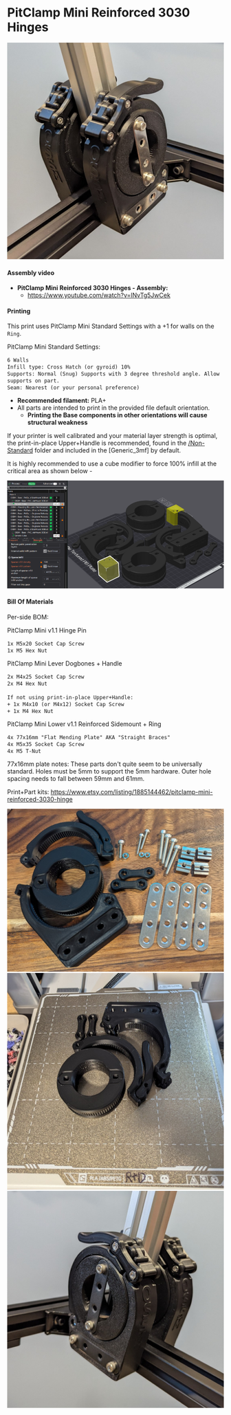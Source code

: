 # PitClamp Mini Reinforced 3030 Hinges

![](<../../Printed Parts/OSSM Mods/PitClamp Mini Reinforced 3030 Hinges/Images/Assembled Stainless.jpg>)

#### Assembly video

* **PitClamp Mini Reinforced 3030 Hinges - Assembly:**
  * https://www.youtube.com/watch?v=lNvTg5JwCek

#### Printing

This print uses PitClamp Mini Standard Settings with a +1 for walls on the `Ring`.

PitClamp Mini Standard Settings:

```
6 Walls
Infill type: Cross Hatch (or gyroid) 10%
Supports: Normal (Snug) Supports with 3 degree threshold angle. Allow supports on part.
Seam: Nearest (or your personal preference)
```

* **Recommended filament:** PLA+
* All parts are intended to print in the provided file default orientation.
  * **Printing the Base components in other orientations will cause structural weakness**

If your printer is well calibrated and your material layer strength is optimal, the print-in-place Upper+Handle is recommended, found in the [/Non-Standard](../../Printed%20Parts/OSSM%20Mods/PitClamp%20Mini%20Reinforced%203030%20Hinges/Non-standard/) folder and included in the \[Generic\_3mf] by default.

It is highly recommended to use a cube modifier to force 100% infill at the critical area as shown below -

![Print Tweaks](<../../Printed Parts/OSSM Mods/PitClamp Mini Reinforced 3030 Hinges/Images/Print Tweaks.png>)

#### Bill Of Materials

Per-side BOM:

PitClamp Mini v1.1 Hinge Pin

```
1x M5x20 Socket Cap Screw
1x M5 Hex Nut
```

PitClamp Mini Lever Dogbones + Handle

```
2x M4x25 Socket Cap Screw
2x M4 Hex Nut

If not using print-in-place Upper+Handle: 
+ 1x M4x10 (or M4x12) Socket Cap Screw
+ 1x M4 Hex Nut
```

PitClamp Mini Lower v1.1 Reinforced Sidemount + Ring

```
4x 77x16mm "Flat Mending Plate" AKA "Straight Braces"
4x M5x35 Socket Cap Screw
4x M5 T-Nut
```

77x16mm plate notes: These parts don't quite seem to be universally standard. Holes must be 5mm to support the 5mm hardware. Outer hole spacing needs to fall between 59mm and 61mm.

Print+Part kits: https://www.etsy.com/listing/1885144462/pitclamp-mini-reinforced-3030-hinge

![](<../../Printed Parts/OSSM Mods/PitClamp Mini Reinforced 3030 Hinges/Images/Overview.jpg>) ![](<../../Printed Parts/OSSM Mods/PitClamp Mini Reinforced 3030 Hinges/Images/Print Bed.jpg>) ![](<../../Printed Parts/OSSM Mods/PitClamp Mini Reinforced 3030 Hinges/Images/Assembled Black.jpg>)
